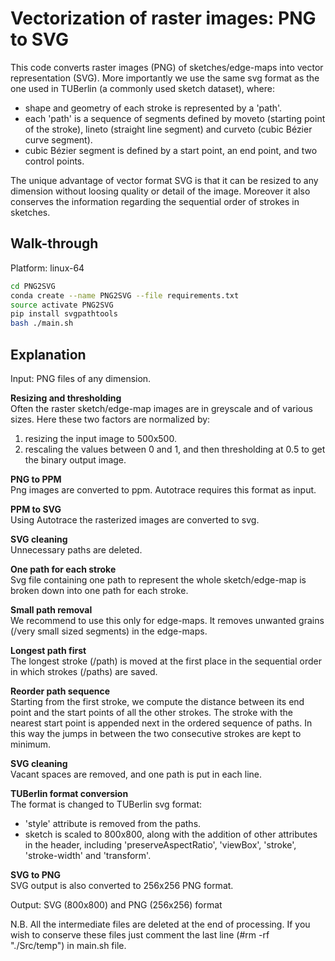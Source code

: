 # Vectorization of raster images: PNG to SVG
This code converts raster images (PNG) of sketches/edge-maps into vector representation (SVG). More importantly we use the same svg format as the one used in TUBerlin (a commonly used sketch dataset), where:
- shape and geometry of each stroke is represented by a 'path'.
- each 'path' is a sequence of segments defined by moveto (starting point of the stroke), lineto (straight line segment) and curveto (cubic Bézier curve segment).
- cubic Bézier segment is defined by a start point, an end point, and two control points.

The unique advantage of vector format SVG is that it can be resized to any dimension without loosing quality or detail of the image. Moreover it also conserves the information regarding the sequential order of strokes in sketches.

## Walk-through
Platform: linux-64
```bash
cd PNG2SVG
conda create --name PNG2SVG --file requirements.txt
source activate PNG2SVG
pip install svgpathtools
bash ./main.sh
```

## Explanation
Input: PNG files of any dimension.

**Resizing and thresholding**  
Often the raster sketch/edge-map images are in greyscale and of various sizes.
Here these two factors are normalized by:
1) resizing the input image to 500x500.
2) rescaling the values between 0 and 1, and then thresholding at 0.5 to get the binary output image.

**PNG to PPM**  
Png images are converted to ppm. Autotrace requires this format as input.

**PPM to SVG**  
Using Autotrace the rasterized images are converted to svg.

**SVG cleaning**  
Unnecessary paths are deleted.

**One path for each stroke**  
Svg file containing one path to represent the whole sketch/edge-map is broken down into one path for each stroke.

**Small path removal**  
We recommend to use this only for edge-maps. It removes unwanted grains (/very small sized segments) in the edge-maps.

**Longest path first**  
The longest stroke (/path) is moved at the first place in the sequential order in which strokes (/paths) are saved.

**Reorder path sequence**  
Starting from the first stroke, we compute the distance between its end point and the start points of all the other strokes. The stroke with the nearest start point is appended next in the ordered sequence of paths. In this way the jumps in between the two consecutive strokes are kept to minimum.

**SVG cleaning**  
Vacant spaces are removed, and one path is put in each line.

**TUBerlin format conversion**  
The format is changed to TUBerlin svg format:
- 'style' attribute is removed from the paths.
- sketch is scaled to 800x800, along with the addition of other attributes in the header, including 'preserveAspectRatio', 'viewBox', 'stroke', 'stroke-width' and 'transform'.

**SVG to PNG**  
SVG output is also converted to 256x256 PNG format.

Output: SVG (800x800) and PNG (256x256) format

N.B. All the intermediate files are deleted at the end of processing. If you wish to conserve these files just comment the last line (#rm -rf "./Src/temp") in main.sh file.
